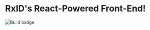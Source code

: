 # RxID's React-Powered Front-End!

![Build badge](https://codebuild.us-east-1.amazonaws.com/badges?uuid=eyJlbmNyeXB0ZWREYXRhIjoiemljVHFWRXZxM0dRVWRyZ3pJUFBhc0lLdkhZZUNLS2lqUXRxTGovVUtNQUx2NjNzSE9CSitVQzFTWnlaYlNCamVKcEZDcENoVTRsSHB4dTNtNWFSSERFPSIsIml2UGFyYW1ldGVyU3BlYyI6InM5SlZQSExWaU5QRlphUnkiLCJtYXRlcmlhbFNldFNlcmlhbCI6MX0%3D&branch=master)